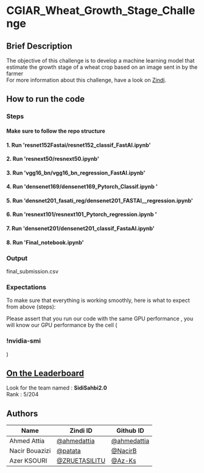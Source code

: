 # CGIAR_Wheat_Growth_Stage_Challenge

## Brief Description

The objective of this challenge is to develop a machine learning model that estimate the growth stage of a wheat crop based on an image sent in by the farmer   
For more information about this challenge, have a look on [Zindi](https://zindi.africa/competitions/cgiar-wheat-growth-stage-challenge).   



## How to run the code

### Steps


####  Make sure to follow the repo structure
#### 1. Run 'resnet152Fastai/resnet152_classif_FastAI.ipynb'
#### 2. Run 'resnext50/resnext50.ipynb'
#### 3. Run 'vgg16_bn/vgg16_bn_regression_FastAI.ipynb'
#### 4. Run 'densenet169/densenet169_Pytorch_Classif.ipynb '
#### 5. Run 'densnet201_fasati_reg/densenet201_FASTAI__regression.ipynb'
#### 6. Run 'resnext101/resnext101_Pytorch_regression.ipynb '
#### 7. Run 'densenet201/densenet201_classif_FastaAI.ipynb'
#### 8. Run 'Final_notebook.ipynb'

### Output
final_submission.csv

### Expectations

To make sure that everything is working smoothly, here is what to expect from above (steps):


Please assert that you run our code with the same GPU performance ,
you will know our GPU performance by the cell ( <h3> !nvidia-smi </h3> ) 

## [On the Leaderboard](https://zindi.africa/competitions/cgiar-wheat-growth-stage-challenge/leaderboard)

Look for the team named : **SidiSahbi2.0** <br>
Rank : 5/204

## Authors

<div align='center'>

| Name           |                     Zindi ID                     |                  Github ID               |
|----------------|--------------------------------------------------|------------------------------------------|
|Ahmed Attia     |[@ahmedattia](https://zindi.africa/users/ahmedattia)  |[@ahmedattia](https://github.com/ahmedattia143)|
|Nacir Bouazizi |[@patata](https://zindi.africa/users/patata)        |[@NacirB](https://github.com/NacirB)  |
|Azer KSOURI |[@ZRUETASILITU ](https://zindi.africa/users/ZRUETASILITU)      |[@Az-Ks](https://github.com/Az-Ks)        |

</div>

